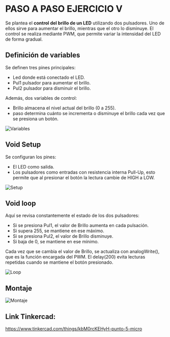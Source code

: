 # PASO A PASO EJERCICIO V 

Se plantea el **control del brillo de un LED** utilizando dos pulsadores. Uno de ellos sirve para aumentar el brillo, mientras que el otro lo disminuye. El control se realiza mediante PWM, que permite variar la intensidad del LED de forma gradual.

## Definición de variables  

Se definen tres pines principales:

- Led donde está conectado el LED.
- Pul1 pulsador para aumentar el brillo.
- Pul2 pulsador para disminuir el brillo.

Además, dos variables de control:

- Brillo almacena el nivel actual del brillo (0 a 255).
- paso determina cuánto se incrementa o disminuye el brillo cada vez que se presiona un botón.

![Variables](https://github.com/johanerre/RetosMicro/blob/main/EJERCICIOS%201/PUNTO%205/IMÁGENES/Captura%20de%20pantalla%202025-09-28%20214423.png)

## Void Setup

Se configuran los pines:

- El LED como salida.
- Los pulsadores como entradas con resistencia interna Pull-Up, esto permite que al presionar el botón la lectura cambie de HIGH a LOW.

![Setup](https://github.com/johanerre/RetosMicro/blob/main/EJERCICIOS%201/PUNTO%205/IMÁGENES/Captura%20de%20pantalla%202025-09-28%20214503.png)

## Void loop

Aquí se revisa constantemente el estado de los dos pulsadores:

- Si se presiona Pul1, el valor de Brillo aumenta en cada pulsación.
- Si supera 255, se mantiene en ese máximo.
- Si se presiona Pul2, el valor de Brillo disminuye.
- Si baja de 0, se mantiene en ese mínimo.

Cada vez que se cambia el valor de Brillo, se actualiza con analogWrite(), que es la función encargada del PWM. El delay(200) evita lecturas repetidas cuando se mantiene el botón presionado.

![Loop](https://github.com/johanerre/RetosMicro/blob/main/EJERCICIOS%201/PUNTO%205/IMÁGENES/Captura%20de%20pantalla%202025-09-28%20214638.png)

## Montaje

![Montaje](https://github.com/johanerre/RetosMicro/blob/main/EJERCICIOS%201/PUNTO%205/IMÁGENES/Captura%20de%20pantalla%202025-09-28%20214703.png)

## Link Tinkercad:

https://www.tinkercad.com/things/kbM0rcKEHyH-punto-5-micro